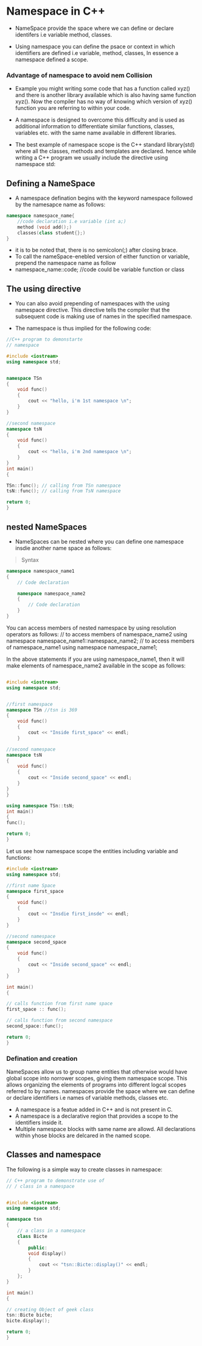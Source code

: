 # Namespace in C++

- NameSpace provide the space where we can define or declare identifers i.e variable method, classes.

- Using namespace you can define the psace or context in which identifiers are defined i.e variable, method, classes, In essence a namespace defined a scope.

### Advantage of namespace to avoid nem Collision

- Example you might writing some code that has a function called xyz() and there is another library available which is also having same function xyz(). Now the compiler has no way of knowing which version of xyz() function you are referring to within your code.

- A namespace is designed to overcome this difficulty and is used as additional information to differentiate similar functions, classes, variables etc. with the same name available in different libraries.

- The best example of namespace scope is the C++ standard library(std) where all the classes, methods and templates are declared. hence while writing a C++ program we usually include the directive using namespace std:

## Defining a NameSpace

- A namespace defination begins with the keyword namespace followed by the namesapce name as follows:

```c++
namespace namespace_name{
    //code declaration i.e variable (int a;)
    method (void add();)
    classes(class student{};)
}
```
- it is to be noted that, there is no semicolon(;) after closing brace.
- To call the nameSpace-enebled version of either function or variable, prepend the namespace name as follow
- namespace_name::code; //code could be variable function or class

## The using directive
- You can also avoid prepending of namespaces with the using namespace directive. This directive tells the compiler that the subsequent code is making use of names in the specified namespace.

- The namespace is thus implied for the following code:

```c++
//C++ program to demonstarte 
// namespace

#include <iostream>
using namespace std;


namespace TSn
{
    void func()
    {
        cout << "hello, i'm 1st namespace \n";
    }
}

//second namespace 
namespace tsN
{
    void func()
    {
        cout << "hello, i'm 2nd namespace \n";
    }
}
int main()
{

TSn::func(); // calling from TSn namespace
tsN::func(); // calling from TsN namespace 

return 0;
}
```

## nested NameSpaces
- NameSpaces can be nested where you can define one namespace insdie another name space as follows:

> Syntax

```C++
namespace namespace_name1
{
    // Code declaration

    namespace namespace_name2
    {
        // Code declaration
    }
}
```
You can access members of nested namespace by using resolution operators as follows:
// to access members of namespace_name2
using namespace namespace_name1::namespace_name2;
// to access members of namespace_name1
using namespace namespace_name1;
 

In the above statements if you are using namespace_name1, then it will make elements of namespace_name2 available in the scope as follows:

```c++

#include <iostream>
using namespace std;


//first namespace
namespace TSn //tsn is 369
{
    void func()
    {
        cout << "Inside first_space" << endl;
    }

//second namespace 
namespace tsN
{
    void func()
    {
        cout << "Inside second_space" << endl;
    }
}
}

using namespace TSn::tsN;
int main()
{
func();

return 0;
}
```
Let us see how namespace scope the entities including variable and functions:

```c++
#include <iostream>
using namespace std;

//first name Space
namespace first_space
{
    void func()
    {
        cout << "Insdie first_insde" << endl;
    }
}

//second namespace 
namespace second_space
{
    void func()
    {
        cout << "Inside second_space" << endl;
    }
}

int main()
{

// calls function from first name space
first_space :: func();

// calls function from second namespace 
second_space::func();

return 0;
}
```
### Defination and creation
NameSpaces allow us to group name entities that otherwise would have global scope into norrower scopes, giving them namespace scope. This allows organizing the elements of programs into different logcal scopes referred to by names. namespaces provide the space where we can define or declare identifiers i.e names of variable methods, classes etc.

- A namespace is a featue added in C++ and is not present in C.
- A namespace is a declarative region that provides a scope to the identifiers inside it.
- Multiple namespace blocks with same name are allowd. All declarations within yhose blocks are delcared in the named scope.

## Classes and namespace
The following is a simple way to create classes in namespace:
```c++
// C++ program to demonstrate use of 
// / class in a namespace


#include <iostream>
using namespace std;

namespace tsn
{
    // a class in a namespace
    class Bicte
    {
        public:
        void display()
        {
            cout << "tsn::Bicte::display()" << endl;
        }
    };
}

int main()
{

// creating Object of geek class
tsn::Bicte bicte;
bicte.display();

return 0;
}
```
